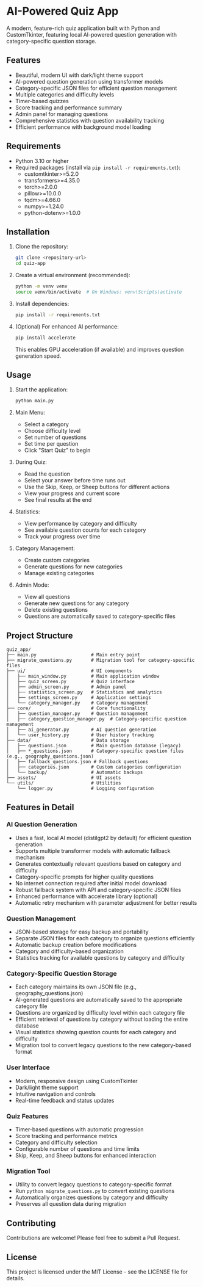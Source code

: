 # AI-Powered Quiz App

A modern, feature-rich quiz application built with Python and CustomTkinter, featuring local AI-powered question generation with category-specific question storage.

## Features

- Beautiful, modern UI with dark/light theme support
- AI-powered question generation using transformer models
- Category-specific JSON files for efficient question management
- Multiple categories and difficulty levels
- Timer-based quizzes
- Score tracking and performance summary
- Admin panel for managing questions
- Comprehensive statistics with question availability tracking
- Efficient performance with background model loading

## Requirements

- Python 3.10 or higher
- Required packages (install via `pip install -r requirements.txt`):
  - customtkinter>=5.2.0
  - transformers>=4.35.0
  - torch>=2.0.0
  - pillow>=10.0.0
  - tqdm>=4.66.0
  - numpy>=1.24.0
  - python-dotenv>=1.0.0

## Installation

1. Clone the repository:
   ```bash
   git clone <repository-url>
   cd quiz-app
   ```

2. Create a virtual environment (recommended):
   ```bash
   python -m venv venv
   source venv/bin/activate  # On Windows: venv\Scripts\activate
   ```

3. Install dependencies:
   ```bash
   pip install -r requirements.txt
   ```

4. (Optional) For enhanced AI performance:
   ```bash
   pip install accelerate
   ```
   This enables GPU acceleration (if available) and improves question generation speed.

## Usage

1. Start the application:
   ```bash
   python main.py
   ```

2. Main Menu:
   - Select a category
   - Choose difficulty level
   - Set number of questions
   - Set time per question
   - Click "Start Quiz" to begin

3. During Quiz:
   - Read the question
   - Select your answer before time runs out
   - Use the Skip, Keep, or Sheep buttons for different actions
   - View your progress and current score
   - See final results at the end

4. Statistics:
   - View performance by category and difficulty
   - See available question counts for each category
   - Track your progress over time

5. Category Management:
   - Create custom categories
   - Generate questions for new categories
   - Manage existing categories

6. Admin Mode:
   - View all questions
   - Generate new questions for any category
   - Delete existing questions
   - Questions are automatically saved to category-specific files

## Project Structure

```
quiz_app/
├── main.py                    # Main entry point
├── migrate_questions.py       # Migration tool for category-specific files
├── ui/                        # UI components
│   ├── main_window.py         # Main application window
│   ├── quiz_screen.py         # Quiz interface
│   ├── admin_screen.py        # Admin panel
│   ├── statistics_screen.py   # Statistics and analytics
│   ├── settings_screen.py     # Application settings
│   └── category_manager.py    # Category management
├── core/                      # Core functionality
│   ├── question_manager.py    # Question management
│   ├── category_question_manager.py  # Category-specific question management
│   ├── ai_generator.py        # AI question generation
│   └── user_history.py        # User history tracking
├── data/                      # Data storage
│   ├── questions.json         # Main question database (legacy)
│   ├── *_questions.json       # Category-specific question files (e.g., geography_questions.json)
│   ├── fallback_questions.json # Fallback questions
│   ├── categories.json        # Custom categories configuration
│   └── backup/                # Automatic backups
├── assets/                    # UI assets
└── utils/                     # Utilities
    └── logger.py              # Logging configuration
```

## Features in Detail

### AI Question Generation
- Uses a fast, local AI model (distilgpt2 by default) for efficient question generation
- Supports multiple transformer models with automatic fallback mechanism
- Generates contextually relevant questions based on category and difficulty
- Category-specific prompts for higher quality questions
- No internet connection required after initial model download
- Robust fallback system with API and category-specific JSON files
- Enhanced performance with accelerate library (optional)
- Automatic retry mechanism with parameter adjustment for better results

### Question Management
- JSON-based storage for easy backup and portability
- Separate JSON files for each category to organize questions efficiently
- Automatic backup creation before modifications
- Category and difficulty-based organization
- Statistics tracking for available questions by category and difficulty

### Category-Specific Question Storage
- Each category maintains its own JSON file (e.g., geography_questions.json)
- AI-generated questions are automatically saved to the appropriate category file
- Questions are organized by difficulty level within each category file
- Efficient retrieval of questions by category without loading the entire database
- Visual statistics showing question counts for each category and difficulty
- Migration tool to convert legacy questions to the new category-based format

### User Interface
- Modern, responsive design using CustomTkinter
- Dark/light theme support
- Intuitive navigation and controls
- Real-time feedback and status updates

### Quiz Features
- Timer-based questions with automatic progression
- Score tracking and performance metrics
- Category and difficulty selection
- Configurable number of questions and time limits
- Skip, Keep, and Sheep buttons for enhanced interaction

### Migration Tool
- Utility to convert legacy questions to category-specific format
- Run `python migrate_questions.py` to convert existing questions
- Automatically organizes questions by category and difficulty
- Preserves all question data during migration

## Contributing

Contributions are welcome! Please feel free to submit a Pull Request.

## License

This project is licensed under the MIT License - see the LICENSE file for details.